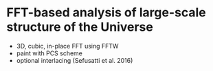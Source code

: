 # FFT-based analysis of large-scale structure of the Universe

* 3D, cubic, in-place FFT using FFTW
* paint with PCS scheme
* optional interlacing (Sefusatti et al. 2016)
